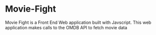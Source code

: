 # Movie-Fight
Movie Fight is a Front End Web application built with Javscript. This web application makes calls to the OMDB API to fetch movie data 


